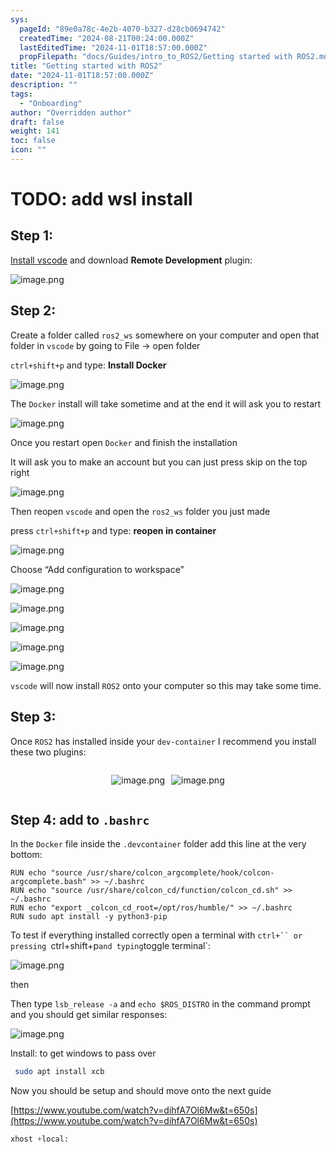 ```yaml
---
sys:
  pageId: "89e0a78c-4e2b-4070-b327-d28cb0694742"
  createdTime: "2024-08-21T00:24:00.000Z"
  lastEditedTime: "2024-11-01T18:57:00.000Z"
  propFilepath: "docs/Guides/intro_to_ROS2/Getting started with ROS2.md"
title: "Getting started with ROS2"
date: "2024-11-01T18:57:00.000Z"
description: ""
tags:
  - "Onboarding"
author: "Overridden author"
draft: false
weight: 141
toc: false
icon: ""
---
```


# TODO: add wsl install

## Step 1:

[Install vscode](https://code.visualstudio.com/download) and download **Remote Development** plugin:

![image.png](https://prod-files-secure.s3.us-west-2.amazonaws.com/d518164a-d88e-44d1-a4ee-3adb3bd8bce0/efb52993-1881-4a40-b95e-6f020334f022/image.png?X-Amz-Algorithm=AWS4-HMAC-SHA256&X-Amz-Content-Sha256=UNSIGNED-PAYLOAD&X-Amz-Credential=ASIAZI2LB4666HUAYMUV%2F20250317%2Fus-west-2%2Fs3%2Faws4_request&X-Amz-Date=20250317T070901Z&X-Amz-Expires=3600&X-Amz-Security-Token=IQoJb3JpZ2luX2VjEOf%2F%2F%2F%2F%2F%2F%2F%2F%2F%2FwEaCXVzLXdlc3QtMiJIMEYCIQC7YVUUrbxjCsqBVLz%2By2JPm5rIh3qUWyuJOkMQdRv0eAIhANdh8TC%2BiQ1tTa1WK5qPuzc4JumifPQdse6c%2BKlHNJXsKv8DCEAQABoMNjM3NDIzMTgzODA1IgzBAGnhjcE27lr7zpoq3APgUrck2W4DtapZyVazp6mz4oZIa3biu%2Bqef0miqOZtxF7dgcAXATZi8ya5foTPnp8ASJwT4j9kkaFQAOuQ6t1tDZFz7uCO%2Bh00dMRDOsOhYL2I8GPrUmnWU4XI9STrdRpApou92oIipsoJpj%2Fe0XJUEoA1fmRhyIEqlqZjjR2cb2HOrY5RRXAnqtPdKDWc9rH896jeryfcpwWBPMaeZcP6hK8pvUhS7dxrnmZ0SY8P%2BogRgmjMJcYkzgGVSqScVwFnd0qF%2BmpgEQZ%2FNyaOk2uJLkTs00VOuOs%2BMZs5mbujcuM0hl7FDLIKJYqDJlDR6GUik4B0srZdsjgj3h%2Bm51IL0gHtS3IX0wFSs5S6moXtWebjV0VLYKv0aGKchDMVN0hBA2ZvQVROYswhI%2FrLwkbPkDQUC5kWC0EjL3hHj42b0ArbhhpQ8CG9KDvnk2HMwSxhpFBxGwLGDp4iLISUyGfDBUsSiybFa20W7fyxy8Ky0CzENCQkSoGrtwm4GOAOVSeuwT%2BnmktCWD1TT2wlAfvc8Is1AAVobpyBdTmm4LYcWBNY%2BRLBt7NNM35eF%2BCI6euZl0%2BEdcD%2F6lrGviN4UfEr1YQ7K8qPmXh8E4g8DGCAjPL5U9DpyiW%2FCo3WhTCVkt%2B%2BBjqkAQPZmmeB0E9ZifO20Wx564gtGeYr1hRmYDO1aOS89V2kom2TslDaNYNUzgi6DgPDgwi8N70lq2e5NewxBI1zYM3z97eBkVzNXEsMPM8ufZmurQXNKyEnoc3WOADC3lo7S%2FVFk9QdIztcqns9cK7EfHJjGtzfVBdB8oBq6%2FEFYqhlhwV87i1XzJlEI2RY1veWyropYFPzurcLYtBicLXp4lseSCjn&X-Amz-Signature=7d3161a610740c4706b44507e00d6ef56bcf5aad4abed07dd262cf3c8173f7b8&X-Amz-SignedHeaders=host&x-id=GetObject)

## Step 2:

Create a folder called `ros2_ws` somewhere on your computer and open that folder in `vscode` by going to File → open folder 

`ctrl+shift+p` and type: **Install Docker**

![image.png](https://prod-files-secure.s3.us-west-2.amazonaws.com/d518164a-d88e-44d1-a4ee-3adb3bd8bce0/2269dc0e-1cd5-47ff-bceb-c04ad9b2eab0/image.png?X-Amz-Algorithm=AWS4-HMAC-SHA256&X-Amz-Content-Sha256=UNSIGNED-PAYLOAD&X-Amz-Credential=ASIAZI2LB4666HUAYMUV%2F20250317%2Fus-west-2%2Fs3%2Faws4_request&X-Amz-Date=20250317T070901Z&X-Amz-Expires=3600&X-Amz-Security-Token=IQoJb3JpZ2luX2VjEOf%2F%2F%2F%2F%2F%2F%2F%2F%2F%2FwEaCXVzLXdlc3QtMiJIMEYCIQC7YVUUrbxjCsqBVLz%2By2JPm5rIh3qUWyuJOkMQdRv0eAIhANdh8TC%2BiQ1tTa1WK5qPuzc4JumifPQdse6c%2BKlHNJXsKv8DCEAQABoMNjM3NDIzMTgzODA1IgzBAGnhjcE27lr7zpoq3APgUrck2W4DtapZyVazp6mz4oZIa3biu%2Bqef0miqOZtxF7dgcAXATZi8ya5foTPnp8ASJwT4j9kkaFQAOuQ6t1tDZFz7uCO%2Bh00dMRDOsOhYL2I8GPrUmnWU4XI9STrdRpApou92oIipsoJpj%2Fe0XJUEoA1fmRhyIEqlqZjjR2cb2HOrY5RRXAnqtPdKDWc9rH896jeryfcpwWBPMaeZcP6hK8pvUhS7dxrnmZ0SY8P%2BogRgmjMJcYkzgGVSqScVwFnd0qF%2BmpgEQZ%2FNyaOk2uJLkTs00VOuOs%2BMZs5mbujcuM0hl7FDLIKJYqDJlDR6GUik4B0srZdsjgj3h%2Bm51IL0gHtS3IX0wFSs5S6moXtWebjV0VLYKv0aGKchDMVN0hBA2ZvQVROYswhI%2FrLwkbPkDQUC5kWC0EjL3hHj42b0ArbhhpQ8CG9KDvnk2HMwSxhpFBxGwLGDp4iLISUyGfDBUsSiybFa20W7fyxy8Ky0CzENCQkSoGrtwm4GOAOVSeuwT%2BnmktCWD1TT2wlAfvc8Is1AAVobpyBdTmm4LYcWBNY%2BRLBt7NNM35eF%2BCI6euZl0%2BEdcD%2F6lrGviN4UfEr1YQ7K8qPmXh8E4g8DGCAjPL5U9DpyiW%2FCo3WhTCVkt%2B%2BBjqkAQPZmmeB0E9ZifO20Wx564gtGeYr1hRmYDO1aOS89V2kom2TslDaNYNUzgi6DgPDgwi8N70lq2e5NewxBI1zYM3z97eBkVzNXEsMPM8ufZmurQXNKyEnoc3WOADC3lo7S%2FVFk9QdIztcqns9cK7EfHJjGtzfVBdB8oBq6%2FEFYqhlhwV87i1XzJlEI2RY1veWyropYFPzurcLYtBicLXp4lseSCjn&X-Amz-Signature=a0327cd398b917bb568ddd923c9925ca35d11b18c05e94da4a26a6ca1a061e6d&X-Amz-SignedHeaders=host&x-id=GetObject)

The `Docker` install will take sometime and at the end it will ask you to restart

![image.png](https://prod-files-secure.s3.us-west-2.amazonaws.com/d518164a-d88e-44d1-a4ee-3adb3bd8bce0/ed233f78-be33-4b1f-b89c-9c346c0e961e/image.png?X-Amz-Algorithm=AWS4-HMAC-SHA256&X-Amz-Content-Sha256=UNSIGNED-PAYLOAD&X-Amz-Credential=ASIAZI2LB4666HUAYMUV%2F20250317%2Fus-west-2%2Fs3%2Faws4_request&X-Amz-Date=20250317T070901Z&X-Amz-Expires=3600&X-Amz-Security-Token=IQoJb3JpZ2luX2VjEOf%2F%2F%2F%2F%2F%2F%2F%2F%2F%2FwEaCXVzLXdlc3QtMiJIMEYCIQC7YVUUrbxjCsqBVLz%2By2JPm5rIh3qUWyuJOkMQdRv0eAIhANdh8TC%2BiQ1tTa1WK5qPuzc4JumifPQdse6c%2BKlHNJXsKv8DCEAQABoMNjM3NDIzMTgzODA1IgzBAGnhjcE27lr7zpoq3APgUrck2W4DtapZyVazp6mz4oZIa3biu%2Bqef0miqOZtxF7dgcAXATZi8ya5foTPnp8ASJwT4j9kkaFQAOuQ6t1tDZFz7uCO%2Bh00dMRDOsOhYL2I8GPrUmnWU4XI9STrdRpApou92oIipsoJpj%2Fe0XJUEoA1fmRhyIEqlqZjjR2cb2HOrY5RRXAnqtPdKDWc9rH896jeryfcpwWBPMaeZcP6hK8pvUhS7dxrnmZ0SY8P%2BogRgmjMJcYkzgGVSqScVwFnd0qF%2BmpgEQZ%2FNyaOk2uJLkTs00VOuOs%2BMZs5mbujcuM0hl7FDLIKJYqDJlDR6GUik4B0srZdsjgj3h%2Bm51IL0gHtS3IX0wFSs5S6moXtWebjV0VLYKv0aGKchDMVN0hBA2ZvQVROYswhI%2FrLwkbPkDQUC5kWC0EjL3hHj42b0ArbhhpQ8CG9KDvnk2HMwSxhpFBxGwLGDp4iLISUyGfDBUsSiybFa20W7fyxy8Ky0CzENCQkSoGrtwm4GOAOVSeuwT%2BnmktCWD1TT2wlAfvc8Is1AAVobpyBdTmm4LYcWBNY%2BRLBt7NNM35eF%2BCI6euZl0%2BEdcD%2F6lrGviN4UfEr1YQ7K8qPmXh8E4g8DGCAjPL5U9DpyiW%2FCo3WhTCVkt%2B%2BBjqkAQPZmmeB0E9ZifO20Wx564gtGeYr1hRmYDO1aOS89V2kom2TslDaNYNUzgi6DgPDgwi8N70lq2e5NewxBI1zYM3z97eBkVzNXEsMPM8ufZmurQXNKyEnoc3WOADC3lo7S%2FVFk9QdIztcqns9cK7EfHJjGtzfVBdB8oBq6%2FEFYqhlhwV87i1XzJlEI2RY1veWyropYFPzurcLYtBicLXp4lseSCjn&X-Amz-Signature=d96ff52cb5d1e67d66cb9db7aebd59999aaa4db33985c9deb573735c11fd563b&X-Amz-SignedHeaders=host&x-id=GetObject)

Once you restart open `Docker` and finish the installation

It will ask you to make an account but you can just press skip on the top right

![image.png](https://prod-files-secure.s3.us-west-2.amazonaws.com/d518164a-d88e-44d1-a4ee-3adb3bd8bce0/21010ad9-1659-4fd9-9f59-9932a09b2a3d/image.png?X-Amz-Algorithm=AWS4-HMAC-SHA256&X-Amz-Content-Sha256=UNSIGNED-PAYLOAD&X-Amz-Credential=ASIAZI2LB4666HUAYMUV%2F20250317%2Fus-west-2%2Fs3%2Faws4_request&X-Amz-Date=20250317T070901Z&X-Amz-Expires=3600&X-Amz-Security-Token=IQoJb3JpZ2luX2VjEOf%2F%2F%2F%2F%2F%2F%2F%2F%2F%2FwEaCXVzLXdlc3QtMiJIMEYCIQC7YVUUrbxjCsqBVLz%2By2JPm5rIh3qUWyuJOkMQdRv0eAIhANdh8TC%2BiQ1tTa1WK5qPuzc4JumifPQdse6c%2BKlHNJXsKv8DCEAQABoMNjM3NDIzMTgzODA1IgzBAGnhjcE27lr7zpoq3APgUrck2W4DtapZyVazp6mz4oZIa3biu%2Bqef0miqOZtxF7dgcAXATZi8ya5foTPnp8ASJwT4j9kkaFQAOuQ6t1tDZFz7uCO%2Bh00dMRDOsOhYL2I8GPrUmnWU4XI9STrdRpApou92oIipsoJpj%2Fe0XJUEoA1fmRhyIEqlqZjjR2cb2HOrY5RRXAnqtPdKDWc9rH896jeryfcpwWBPMaeZcP6hK8pvUhS7dxrnmZ0SY8P%2BogRgmjMJcYkzgGVSqScVwFnd0qF%2BmpgEQZ%2FNyaOk2uJLkTs00VOuOs%2BMZs5mbujcuM0hl7FDLIKJYqDJlDR6GUik4B0srZdsjgj3h%2Bm51IL0gHtS3IX0wFSs5S6moXtWebjV0VLYKv0aGKchDMVN0hBA2ZvQVROYswhI%2FrLwkbPkDQUC5kWC0EjL3hHj42b0ArbhhpQ8CG9KDvnk2HMwSxhpFBxGwLGDp4iLISUyGfDBUsSiybFa20W7fyxy8Ky0CzENCQkSoGrtwm4GOAOVSeuwT%2BnmktCWD1TT2wlAfvc8Is1AAVobpyBdTmm4LYcWBNY%2BRLBt7NNM35eF%2BCI6euZl0%2BEdcD%2F6lrGviN4UfEr1YQ7K8qPmXh8E4g8DGCAjPL5U9DpyiW%2FCo3WhTCVkt%2B%2BBjqkAQPZmmeB0E9ZifO20Wx564gtGeYr1hRmYDO1aOS89V2kom2TslDaNYNUzgi6DgPDgwi8N70lq2e5NewxBI1zYM3z97eBkVzNXEsMPM8ufZmurQXNKyEnoc3WOADC3lo7S%2FVFk9QdIztcqns9cK7EfHJjGtzfVBdB8oBq6%2FEFYqhlhwV87i1XzJlEI2RY1veWyropYFPzurcLYtBicLXp4lseSCjn&X-Amz-Signature=17ad57a343cfdcbb2e1dbf11ba39f88c7ecf9a878e09e4ae5146bbc16e2dd956&X-Amz-SignedHeaders=host&x-id=GetObject)

Then reopen `vscode` and open the `ros2_ws` folder you just made

press `ctrl+shift+p` and type: **reopen in container**

![image.png](https://prod-files-secure.s3.us-west-2.amazonaws.com/d518164a-d88e-44d1-a4ee-3adb3bd8bce0/4e93b8c2-41ad-488c-8095-c74205196118/image.png?X-Amz-Algorithm=AWS4-HMAC-SHA256&X-Amz-Content-Sha256=UNSIGNED-PAYLOAD&X-Amz-Credential=ASIAZI2LB4666HUAYMUV%2F20250317%2Fus-west-2%2Fs3%2Faws4_request&X-Amz-Date=20250317T070901Z&X-Amz-Expires=3600&X-Amz-Security-Token=IQoJb3JpZ2luX2VjEOf%2F%2F%2F%2F%2F%2F%2F%2F%2F%2FwEaCXVzLXdlc3QtMiJIMEYCIQC7YVUUrbxjCsqBVLz%2By2JPm5rIh3qUWyuJOkMQdRv0eAIhANdh8TC%2BiQ1tTa1WK5qPuzc4JumifPQdse6c%2BKlHNJXsKv8DCEAQABoMNjM3NDIzMTgzODA1IgzBAGnhjcE27lr7zpoq3APgUrck2W4DtapZyVazp6mz4oZIa3biu%2Bqef0miqOZtxF7dgcAXATZi8ya5foTPnp8ASJwT4j9kkaFQAOuQ6t1tDZFz7uCO%2Bh00dMRDOsOhYL2I8GPrUmnWU4XI9STrdRpApou92oIipsoJpj%2Fe0XJUEoA1fmRhyIEqlqZjjR2cb2HOrY5RRXAnqtPdKDWc9rH896jeryfcpwWBPMaeZcP6hK8pvUhS7dxrnmZ0SY8P%2BogRgmjMJcYkzgGVSqScVwFnd0qF%2BmpgEQZ%2FNyaOk2uJLkTs00VOuOs%2BMZs5mbujcuM0hl7FDLIKJYqDJlDR6GUik4B0srZdsjgj3h%2Bm51IL0gHtS3IX0wFSs5S6moXtWebjV0VLYKv0aGKchDMVN0hBA2ZvQVROYswhI%2FrLwkbPkDQUC5kWC0EjL3hHj42b0ArbhhpQ8CG9KDvnk2HMwSxhpFBxGwLGDp4iLISUyGfDBUsSiybFa20W7fyxy8Ky0CzENCQkSoGrtwm4GOAOVSeuwT%2BnmktCWD1TT2wlAfvc8Is1AAVobpyBdTmm4LYcWBNY%2BRLBt7NNM35eF%2BCI6euZl0%2BEdcD%2F6lrGviN4UfEr1YQ7K8qPmXh8E4g8DGCAjPL5U9DpyiW%2FCo3WhTCVkt%2B%2BBjqkAQPZmmeB0E9ZifO20Wx564gtGeYr1hRmYDO1aOS89V2kom2TslDaNYNUzgi6DgPDgwi8N70lq2e5NewxBI1zYM3z97eBkVzNXEsMPM8ufZmurQXNKyEnoc3WOADC3lo7S%2FVFk9QdIztcqns9cK7EfHJjGtzfVBdB8oBq6%2FEFYqhlhwV87i1XzJlEI2RY1veWyropYFPzurcLYtBicLXp4lseSCjn&X-Amz-Signature=5467a796a20914626fd9f5d18ebf6d24ed54b7e8ae358e1b3fdeff52b00dc450&X-Amz-SignedHeaders=host&x-id=GetObject)

Choose “Add configuration to workspace”

![image.png](https://prod-files-secure.s3.us-west-2.amazonaws.com/d518164a-d88e-44d1-a4ee-3adb3bd8bce0/9560b282-5060-4989-ba37-97e7b2c22476/image.png?X-Amz-Algorithm=AWS4-HMAC-SHA256&X-Amz-Content-Sha256=UNSIGNED-PAYLOAD&X-Amz-Credential=ASIAZI2LB4666HUAYMUV%2F20250317%2Fus-west-2%2Fs3%2Faws4_request&X-Amz-Date=20250317T070901Z&X-Amz-Expires=3600&X-Amz-Security-Token=IQoJb3JpZ2luX2VjEOf%2F%2F%2F%2F%2F%2F%2F%2F%2F%2FwEaCXVzLXdlc3QtMiJIMEYCIQC7YVUUrbxjCsqBVLz%2By2JPm5rIh3qUWyuJOkMQdRv0eAIhANdh8TC%2BiQ1tTa1WK5qPuzc4JumifPQdse6c%2BKlHNJXsKv8DCEAQABoMNjM3NDIzMTgzODA1IgzBAGnhjcE27lr7zpoq3APgUrck2W4DtapZyVazp6mz4oZIa3biu%2Bqef0miqOZtxF7dgcAXATZi8ya5foTPnp8ASJwT4j9kkaFQAOuQ6t1tDZFz7uCO%2Bh00dMRDOsOhYL2I8GPrUmnWU4XI9STrdRpApou92oIipsoJpj%2Fe0XJUEoA1fmRhyIEqlqZjjR2cb2HOrY5RRXAnqtPdKDWc9rH896jeryfcpwWBPMaeZcP6hK8pvUhS7dxrnmZ0SY8P%2BogRgmjMJcYkzgGVSqScVwFnd0qF%2BmpgEQZ%2FNyaOk2uJLkTs00VOuOs%2BMZs5mbujcuM0hl7FDLIKJYqDJlDR6GUik4B0srZdsjgj3h%2Bm51IL0gHtS3IX0wFSs5S6moXtWebjV0VLYKv0aGKchDMVN0hBA2ZvQVROYswhI%2FrLwkbPkDQUC5kWC0EjL3hHj42b0ArbhhpQ8CG9KDvnk2HMwSxhpFBxGwLGDp4iLISUyGfDBUsSiybFa20W7fyxy8Ky0CzENCQkSoGrtwm4GOAOVSeuwT%2BnmktCWD1TT2wlAfvc8Is1AAVobpyBdTmm4LYcWBNY%2BRLBt7NNM35eF%2BCI6euZl0%2BEdcD%2F6lrGviN4UfEr1YQ7K8qPmXh8E4g8DGCAjPL5U9DpyiW%2FCo3WhTCVkt%2B%2BBjqkAQPZmmeB0E9ZifO20Wx564gtGeYr1hRmYDO1aOS89V2kom2TslDaNYNUzgi6DgPDgwi8N70lq2e5NewxBI1zYM3z97eBkVzNXEsMPM8ufZmurQXNKyEnoc3WOADC3lo7S%2FVFk9QdIztcqns9cK7EfHJjGtzfVBdB8oBq6%2FEFYqhlhwV87i1XzJlEI2RY1veWyropYFPzurcLYtBicLXp4lseSCjn&X-Amz-Signature=f5d1b0869a6832d623e5483841076126ff5df6b07b867526f6962bec03df39d3&X-Amz-SignedHeaders=host&x-id=GetObject)

![image.png](https://prod-files-secure.s3.us-west-2.amazonaws.com/d518164a-d88e-44d1-a4ee-3adb3bd8bce0/2ee63f81-886b-48e8-a553-dc6e5eac99e4/image.png?X-Amz-Algorithm=AWS4-HMAC-SHA256&X-Amz-Content-Sha256=UNSIGNED-PAYLOAD&X-Amz-Credential=ASIAZI2LB4666HUAYMUV%2F20250317%2Fus-west-2%2Fs3%2Faws4_request&X-Amz-Date=20250317T070901Z&X-Amz-Expires=3600&X-Amz-Security-Token=IQoJb3JpZ2luX2VjEOf%2F%2F%2F%2F%2F%2F%2F%2F%2F%2FwEaCXVzLXdlc3QtMiJIMEYCIQC7YVUUrbxjCsqBVLz%2By2JPm5rIh3qUWyuJOkMQdRv0eAIhANdh8TC%2BiQ1tTa1WK5qPuzc4JumifPQdse6c%2BKlHNJXsKv8DCEAQABoMNjM3NDIzMTgzODA1IgzBAGnhjcE27lr7zpoq3APgUrck2W4DtapZyVazp6mz4oZIa3biu%2Bqef0miqOZtxF7dgcAXATZi8ya5foTPnp8ASJwT4j9kkaFQAOuQ6t1tDZFz7uCO%2Bh00dMRDOsOhYL2I8GPrUmnWU4XI9STrdRpApou92oIipsoJpj%2Fe0XJUEoA1fmRhyIEqlqZjjR2cb2HOrY5RRXAnqtPdKDWc9rH896jeryfcpwWBPMaeZcP6hK8pvUhS7dxrnmZ0SY8P%2BogRgmjMJcYkzgGVSqScVwFnd0qF%2BmpgEQZ%2FNyaOk2uJLkTs00VOuOs%2BMZs5mbujcuM0hl7FDLIKJYqDJlDR6GUik4B0srZdsjgj3h%2Bm51IL0gHtS3IX0wFSs5S6moXtWebjV0VLYKv0aGKchDMVN0hBA2ZvQVROYswhI%2FrLwkbPkDQUC5kWC0EjL3hHj42b0ArbhhpQ8CG9KDvnk2HMwSxhpFBxGwLGDp4iLISUyGfDBUsSiybFa20W7fyxy8Ky0CzENCQkSoGrtwm4GOAOVSeuwT%2BnmktCWD1TT2wlAfvc8Is1AAVobpyBdTmm4LYcWBNY%2BRLBt7NNM35eF%2BCI6euZl0%2BEdcD%2F6lrGviN4UfEr1YQ7K8qPmXh8E4g8DGCAjPL5U9DpyiW%2FCo3WhTCVkt%2B%2BBjqkAQPZmmeB0E9ZifO20Wx564gtGeYr1hRmYDO1aOS89V2kom2TslDaNYNUzgi6DgPDgwi8N70lq2e5NewxBI1zYM3z97eBkVzNXEsMPM8ufZmurQXNKyEnoc3WOADC3lo7S%2FVFk9QdIztcqns9cK7EfHJjGtzfVBdB8oBq6%2FEFYqhlhwV87i1XzJlEI2RY1veWyropYFPzurcLYtBicLXp4lseSCjn&X-Amz-Signature=19e517656d5f9b65a24282fdacbeac5544f1088c3fc5e6b82cc80b14b42890a1&X-Amz-SignedHeaders=host&x-id=GetObject)

![image.png](https://prod-files-secure.s3.us-west-2.amazonaws.com/d518164a-d88e-44d1-a4ee-3adb3bd8bce0/ae1580b2-b048-407e-aed9-b584224a7a04/image.png?X-Amz-Algorithm=AWS4-HMAC-SHA256&X-Amz-Content-Sha256=UNSIGNED-PAYLOAD&X-Amz-Credential=ASIAZI2LB4666HUAYMUV%2F20250317%2Fus-west-2%2Fs3%2Faws4_request&X-Amz-Date=20250317T070901Z&X-Amz-Expires=3600&X-Amz-Security-Token=IQoJb3JpZ2luX2VjEOf%2F%2F%2F%2F%2F%2F%2F%2F%2F%2FwEaCXVzLXdlc3QtMiJIMEYCIQC7YVUUrbxjCsqBVLz%2By2JPm5rIh3qUWyuJOkMQdRv0eAIhANdh8TC%2BiQ1tTa1WK5qPuzc4JumifPQdse6c%2BKlHNJXsKv8DCEAQABoMNjM3NDIzMTgzODA1IgzBAGnhjcE27lr7zpoq3APgUrck2W4DtapZyVazp6mz4oZIa3biu%2Bqef0miqOZtxF7dgcAXATZi8ya5foTPnp8ASJwT4j9kkaFQAOuQ6t1tDZFz7uCO%2Bh00dMRDOsOhYL2I8GPrUmnWU4XI9STrdRpApou92oIipsoJpj%2Fe0XJUEoA1fmRhyIEqlqZjjR2cb2HOrY5RRXAnqtPdKDWc9rH896jeryfcpwWBPMaeZcP6hK8pvUhS7dxrnmZ0SY8P%2BogRgmjMJcYkzgGVSqScVwFnd0qF%2BmpgEQZ%2FNyaOk2uJLkTs00VOuOs%2BMZs5mbujcuM0hl7FDLIKJYqDJlDR6GUik4B0srZdsjgj3h%2Bm51IL0gHtS3IX0wFSs5S6moXtWebjV0VLYKv0aGKchDMVN0hBA2ZvQVROYswhI%2FrLwkbPkDQUC5kWC0EjL3hHj42b0ArbhhpQ8CG9KDvnk2HMwSxhpFBxGwLGDp4iLISUyGfDBUsSiybFa20W7fyxy8Ky0CzENCQkSoGrtwm4GOAOVSeuwT%2BnmktCWD1TT2wlAfvc8Is1AAVobpyBdTmm4LYcWBNY%2BRLBt7NNM35eF%2BCI6euZl0%2BEdcD%2F6lrGviN4UfEr1YQ7K8qPmXh8E4g8DGCAjPL5U9DpyiW%2FCo3WhTCVkt%2B%2BBjqkAQPZmmeB0E9ZifO20Wx564gtGeYr1hRmYDO1aOS89V2kom2TslDaNYNUzgi6DgPDgwi8N70lq2e5NewxBI1zYM3z97eBkVzNXEsMPM8ufZmurQXNKyEnoc3WOADC3lo7S%2FVFk9QdIztcqns9cK7EfHJjGtzfVBdB8oBq6%2FEFYqhlhwV87i1XzJlEI2RY1veWyropYFPzurcLYtBicLXp4lseSCjn&X-Amz-Signature=1f05e230ecee88871dc8cd61b59cfd42f8f53ebcfe1cdcacaac29c559271da3f&X-Amz-SignedHeaders=host&x-id=GetObject)

![image.png](https://prod-files-secure.s3.us-west-2.amazonaws.com/d518164a-d88e-44d1-a4ee-3adb3bd8bce0/53255b28-f75e-430f-b9e3-c0ac8577e42b/image.png?X-Amz-Algorithm=AWS4-HMAC-SHA256&X-Amz-Content-Sha256=UNSIGNED-PAYLOAD&X-Amz-Credential=ASIAZI2LB4666HUAYMUV%2F20250317%2Fus-west-2%2Fs3%2Faws4_request&X-Amz-Date=20250317T070901Z&X-Amz-Expires=3600&X-Amz-Security-Token=IQoJb3JpZ2luX2VjEOf%2F%2F%2F%2F%2F%2F%2F%2F%2F%2FwEaCXVzLXdlc3QtMiJIMEYCIQC7YVUUrbxjCsqBVLz%2By2JPm5rIh3qUWyuJOkMQdRv0eAIhANdh8TC%2BiQ1tTa1WK5qPuzc4JumifPQdse6c%2BKlHNJXsKv8DCEAQABoMNjM3NDIzMTgzODA1IgzBAGnhjcE27lr7zpoq3APgUrck2W4DtapZyVazp6mz4oZIa3biu%2Bqef0miqOZtxF7dgcAXATZi8ya5foTPnp8ASJwT4j9kkaFQAOuQ6t1tDZFz7uCO%2Bh00dMRDOsOhYL2I8GPrUmnWU4XI9STrdRpApou92oIipsoJpj%2Fe0XJUEoA1fmRhyIEqlqZjjR2cb2HOrY5RRXAnqtPdKDWc9rH896jeryfcpwWBPMaeZcP6hK8pvUhS7dxrnmZ0SY8P%2BogRgmjMJcYkzgGVSqScVwFnd0qF%2BmpgEQZ%2FNyaOk2uJLkTs00VOuOs%2BMZs5mbujcuM0hl7FDLIKJYqDJlDR6GUik4B0srZdsjgj3h%2Bm51IL0gHtS3IX0wFSs5S6moXtWebjV0VLYKv0aGKchDMVN0hBA2ZvQVROYswhI%2FrLwkbPkDQUC5kWC0EjL3hHj42b0ArbhhpQ8CG9KDvnk2HMwSxhpFBxGwLGDp4iLISUyGfDBUsSiybFa20W7fyxy8Ky0CzENCQkSoGrtwm4GOAOVSeuwT%2BnmktCWD1TT2wlAfvc8Is1AAVobpyBdTmm4LYcWBNY%2BRLBt7NNM35eF%2BCI6euZl0%2BEdcD%2F6lrGviN4UfEr1YQ7K8qPmXh8E4g8DGCAjPL5U9DpyiW%2FCo3WhTCVkt%2B%2BBjqkAQPZmmeB0E9ZifO20Wx564gtGeYr1hRmYDO1aOS89V2kom2TslDaNYNUzgi6DgPDgwi8N70lq2e5NewxBI1zYM3z97eBkVzNXEsMPM8ufZmurQXNKyEnoc3WOADC3lo7S%2FVFk9QdIztcqns9cK7EfHJjGtzfVBdB8oBq6%2FEFYqhlhwV87i1XzJlEI2RY1veWyropYFPzurcLYtBicLXp4lseSCjn&X-Amz-Signature=8509b1bccc2ef1cc64352a207f38dc8a199c0fd949385d24000991491a6fc010&X-Amz-SignedHeaders=host&x-id=GetObject)

![image.png](https://prod-files-secure.s3.us-west-2.amazonaws.com/d518164a-d88e-44d1-a4ee-3adb3bd8bce0/7c562767-5af9-4ffb-97d1-327bcdf4ee00/image.png?X-Amz-Algorithm=AWS4-HMAC-SHA256&X-Amz-Content-Sha256=UNSIGNED-PAYLOAD&X-Amz-Credential=ASIAZI2LB4666HUAYMUV%2F20250317%2Fus-west-2%2Fs3%2Faws4_request&X-Amz-Date=20250317T070901Z&X-Amz-Expires=3600&X-Amz-Security-Token=IQoJb3JpZ2luX2VjEOf%2F%2F%2F%2F%2F%2F%2F%2F%2F%2FwEaCXVzLXdlc3QtMiJIMEYCIQC7YVUUrbxjCsqBVLz%2By2JPm5rIh3qUWyuJOkMQdRv0eAIhANdh8TC%2BiQ1tTa1WK5qPuzc4JumifPQdse6c%2BKlHNJXsKv8DCEAQABoMNjM3NDIzMTgzODA1IgzBAGnhjcE27lr7zpoq3APgUrck2W4DtapZyVazp6mz4oZIa3biu%2Bqef0miqOZtxF7dgcAXATZi8ya5foTPnp8ASJwT4j9kkaFQAOuQ6t1tDZFz7uCO%2Bh00dMRDOsOhYL2I8GPrUmnWU4XI9STrdRpApou92oIipsoJpj%2Fe0XJUEoA1fmRhyIEqlqZjjR2cb2HOrY5RRXAnqtPdKDWc9rH896jeryfcpwWBPMaeZcP6hK8pvUhS7dxrnmZ0SY8P%2BogRgmjMJcYkzgGVSqScVwFnd0qF%2BmpgEQZ%2FNyaOk2uJLkTs00VOuOs%2BMZs5mbujcuM0hl7FDLIKJYqDJlDR6GUik4B0srZdsjgj3h%2Bm51IL0gHtS3IX0wFSs5S6moXtWebjV0VLYKv0aGKchDMVN0hBA2ZvQVROYswhI%2FrLwkbPkDQUC5kWC0EjL3hHj42b0ArbhhpQ8CG9KDvnk2HMwSxhpFBxGwLGDp4iLISUyGfDBUsSiybFa20W7fyxy8Ky0CzENCQkSoGrtwm4GOAOVSeuwT%2BnmktCWD1TT2wlAfvc8Is1AAVobpyBdTmm4LYcWBNY%2BRLBt7NNM35eF%2BCI6euZl0%2BEdcD%2F6lrGviN4UfEr1YQ7K8qPmXh8E4g8DGCAjPL5U9DpyiW%2FCo3WhTCVkt%2B%2BBjqkAQPZmmeB0E9ZifO20Wx564gtGeYr1hRmYDO1aOS89V2kom2TslDaNYNUzgi6DgPDgwi8N70lq2e5NewxBI1zYM3z97eBkVzNXEsMPM8ufZmurQXNKyEnoc3WOADC3lo7S%2FVFk9QdIztcqns9cK7EfHJjGtzfVBdB8oBq6%2FEFYqhlhwV87i1XzJlEI2RY1veWyropYFPzurcLYtBicLXp4lseSCjn&X-Amz-Signature=c755f97542cf86c3e26007d1ea4ab7dddd1e13531c4893879e5f858dee81d4bf&X-Amz-SignedHeaders=host&x-id=GetObject)

`vscode` will now install `ROS2` onto your computer so this may take some time.

## Step 3:

Once `ROS2` has installed inside your `dev-container` I recommend you install these two plugins:

<div style="display: flex;flex-direction: row; column-gap:10px; max-width: 630px;justify-content: center;">
<div>

![image.png](https://prod-files-secure.s3.us-west-2.amazonaws.com/d518164a-d88e-44d1-a4ee-3adb3bd8bce0/3fc3d550-5a54-4ba1-ba6b-faa01cdb7369/image.png?X-Amz-Algorithm=AWS4-HMAC-SHA256&X-Amz-Content-Sha256=UNSIGNED-PAYLOAD&X-Amz-Credential=ASIAZI2LB466TJB3ICW6%2F20250317%2Fus-west-2%2Fs3%2Faws4_request&X-Amz-Date=20250317T070905Z&X-Amz-Expires=3600&X-Amz-Security-Token=IQoJb3JpZ2luX2VjEOf%2F%2F%2F%2F%2F%2F%2F%2F%2F%2FwEaCXVzLXdlc3QtMiJHMEUCIFkHwfB7PYRVBjgz91fs2SU078EF%2F5YOuk%2F21fqi2a1XAiEA66h2nxP9xHCDKpH2TUd66v8TLnG1LCTznhDCtkSMpJMq%2FwMIQBAAGgw2Mzc0MjMxODM4MDUiDHwdRvWQMdOhWHL65SrcA%2BFqToKc9cF3vFTWmjcuvPVJovJO4pdn10BAIfIPWYuRZeNTABETK2Bu1JAexs4%2BQo0n%2Fvd8YlL04Bv93k5AGYvq1QvbgdjTd9wBhSQBV7vPzMr88fgRQMBTGX7nf1E2%2F9W1vrz6hnoJZMAndYEwzt52YOR9aLtcqkPfchqxZDNUZ4d1sRgndA%2B8MKxQZp1BqBl23TVpcn4exKl4TfsjQ92NP%2FU7i9EUtpe3nQuP0xLgazj2lW4MjmQ5KIpcxtWDbxSKru%2FqaezuxiTrN0IAyDvqD6PGHxyIlV0v9Dyn3ojvwqxbTxDCz4QIb8e34Hs43%2FQ3TGSFZVPE9zvZizO52qpc9p7mTJruBvGRaOu1lFCSj1nPPCpZArTofiANZCT9W3X8BFwG4WucTGSkiJckPM%2BFa7nvVcojSTz%2FLi6rkUWhO98GndYzoHuKO%2BbXjEqjpMeTiptHrDgr7UOXusqDtw5Zea8TNVKb0watZMBZqtJ6frcipohCTsGYTmJ7hV1%2B%2FyXUtpwJkCy6cMeo6aV3WB8MthjFL9f6tCQohehJ%2BHEDhrdzlFQRP5IVBBBXygWo59QxuN9uXfLbOOlusBIOplyzS19vGY%2FhLFAaxyKVjL4xv43lH%2Fl2GLehFNPBMJiS374GOqUBqZI48Noaa58eO5ygfz8BqG724%2FnVk5g8adopzt5AeyxrWLa%2ByOsVqm5BA4PgI6DKfDTjP7f1GAkyEVEkjTBhX8hssqIWKboKUxvAsOAJNoeTxUPcbgewBb%2Buio0SmiNiQUhqkxT%2FK2zZCKcN0NQ%2F9HgokUmPJPqJJyJmYGoJHzBfOVJrdpzFURhdqCJ0788wLsZLAvf83t0UYaomkRjrolUtPcl6&X-Amz-Signature=49682ff7a2122a710f41edb4d01e494aad1f1a615b83a791d75f723817703bb3&X-Amz-SignedHeaders=host&x-id=GetObject)

</div>
<div>

![image.png](https://prod-files-secure.s3.us-west-2.amazonaws.com/d518164a-d88e-44d1-a4ee-3adb3bd8bce0/d994cc66-13c2-4093-a5a3-f84cf4601a82/image.png?X-Amz-Algorithm=AWS4-HMAC-SHA256&X-Amz-Content-Sha256=UNSIGNED-PAYLOAD&X-Amz-Credential=ASIAZI2LB4665IU4QSK3%2F20250317%2Fus-west-2%2Fs3%2Faws4_request&X-Amz-Date=20250317T070906Z&X-Amz-Expires=3600&X-Amz-Security-Token=IQoJb3JpZ2luX2VjEOf%2F%2F%2F%2F%2F%2F%2F%2F%2F%2FwEaCXVzLXdlc3QtMiJHMEUCIQC1Dhoze0wXBemXLj6uUGsacM3IBe7%2F75cwj47UMxbuEwIgKopPEZhmCg4JKOV4I%2FP8cDx05pTQHg43ssnSi14WfOkq%2FwMIQBAAGgw2Mzc0MjMxODM4MDUiDAtgEcgdCRl3JswPJCrcA0tDQqLTMGniBUFcIz1gYENN5QG9L4YUNHpCCwlciulxZIjzmUHHNPa41%2Bs4N7vANeDtkjkZQvqGCYdcjnxgQzPqAgY%2F1AYX1JPblCSbx%2BvLU%2FCILVeClqNjUDzmy16mau8garc7Ryc2%2FQU7F8JLYaoGCIWWcIOkegzHmzY%2FS16ohKWm7P8TE8aQthBo2%2FO2%2F1T7z2xSaZ%2FEVe9XLJUzXuVUUYeCU07RgYXPSFv%2FT5KsD3l8E8IhTg%2FAnPnbEn0%2BCTMeDZ184q8RZXJ0BrxivQ82TykgPaaa7VR5NfdSkiqqWNCFwvCrctGRXgYipBuM6y444S2YgPb18JjyLq9WZnWOxUaMfJVwCMWc3RmCTvlzwOdAouqAPUj1xG9QxMkAzFTr5IipKVRzMSp%2B8Pq%2FLsay%2F9dqh19PGK02KA1QDExoF%2Fc%2BAkKTs5Uco5NNYCBoBzMdQWFKJJAjKk4UwPIMwLXmO0F2ZnacGwI1GEX0DO6cEmM1ayWsesqSCCddn0R5v8GocoQx9LC9ER%2Bj66CCrK5G9L2Jsmxfb%2FtkpMPlFV51S5vctTUNxKUFUTlJPPUaTNBRjGoIF1yh9n%2FlHcV9W14arCxqOxFql%2FMaL5ut42TBJ0ZFptA5WxD9xDgYMJmT374GOqUBSlmLt2pNQQHlrs7DFJUePvGqnivMJJ0%2FtBuxZFRIK%2BSlDE7inUk0WL6lfeFMNYxOIAzF%2Fh2rzEbCHEzC4DM9DMv9TY6twxA2AZsJX5bfo40XXlyEHFwX1QIk7uTS1djKVYaNcUlO2JAM2QdBqs%2BO1Mj%2Bqfm0gsrcaq%2Fbn5UIH7kAHTmMClPW4jCmt8ShtuaRTxXxMKRRovkGgBRwSI75dXbaKB5k&X-Amz-Signature=9eb4eb8f51a721a2831ab31cfee9eaf63347768b44757cb46deb8f4f04647716&X-Amz-SignedHeaders=host&x-id=GetObject)

</div>
</div>

## Step 4: add to `.bashrc`

In the `Docker` file inside the `.devcontainer` folder add this line at the very bottom: 

```docker
RUN echo "source /usr/share/colcon_argcomplete/hook/colcon-argcomplete.bash" >> ~/.bashrc
RUN echo "source /usr/share/colcon_cd/function/colcon_cd.sh" >> ~/.bashrc
RUN echo "export _colcon_cd_root=/opt/ros/humble/" >> ~/.bashrc
RUN sudo apt install -y python3-pip 
```

To test if everything installed correctly open a terminal with `ctrl+`` or pressing `ctrl+shift+p` and typing `toggle terminal`:

![image.png](https://prod-files-secure.s3.us-west-2.amazonaws.com/d518164a-d88e-44d1-a4ee-3adb3bd8bce0/6a4943d8-b04e-4c02-9a58-775f3384d1a5/image.png?X-Amz-Algorithm=AWS4-HMAC-SHA256&X-Amz-Content-Sha256=UNSIGNED-PAYLOAD&X-Amz-Credential=ASIAZI2LB4666HUAYMUV%2F20250317%2Fus-west-2%2Fs3%2Faws4_request&X-Amz-Date=20250317T070901Z&X-Amz-Expires=3600&X-Amz-Security-Token=IQoJb3JpZ2luX2VjEOf%2F%2F%2F%2F%2F%2F%2F%2F%2F%2FwEaCXVzLXdlc3QtMiJIMEYCIQC7YVUUrbxjCsqBVLz%2By2JPm5rIh3qUWyuJOkMQdRv0eAIhANdh8TC%2BiQ1tTa1WK5qPuzc4JumifPQdse6c%2BKlHNJXsKv8DCEAQABoMNjM3NDIzMTgzODA1IgzBAGnhjcE27lr7zpoq3APgUrck2W4DtapZyVazp6mz4oZIa3biu%2Bqef0miqOZtxF7dgcAXATZi8ya5foTPnp8ASJwT4j9kkaFQAOuQ6t1tDZFz7uCO%2Bh00dMRDOsOhYL2I8GPrUmnWU4XI9STrdRpApou92oIipsoJpj%2Fe0XJUEoA1fmRhyIEqlqZjjR2cb2HOrY5RRXAnqtPdKDWc9rH896jeryfcpwWBPMaeZcP6hK8pvUhS7dxrnmZ0SY8P%2BogRgmjMJcYkzgGVSqScVwFnd0qF%2BmpgEQZ%2FNyaOk2uJLkTs00VOuOs%2BMZs5mbujcuM0hl7FDLIKJYqDJlDR6GUik4B0srZdsjgj3h%2Bm51IL0gHtS3IX0wFSs5S6moXtWebjV0VLYKv0aGKchDMVN0hBA2ZvQVROYswhI%2FrLwkbPkDQUC5kWC0EjL3hHj42b0ArbhhpQ8CG9KDvnk2HMwSxhpFBxGwLGDp4iLISUyGfDBUsSiybFa20W7fyxy8Ky0CzENCQkSoGrtwm4GOAOVSeuwT%2BnmktCWD1TT2wlAfvc8Is1AAVobpyBdTmm4LYcWBNY%2BRLBt7NNM35eF%2BCI6euZl0%2BEdcD%2F6lrGviN4UfEr1YQ7K8qPmXh8E4g8DGCAjPL5U9DpyiW%2FCo3WhTCVkt%2B%2BBjqkAQPZmmeB0E9ZifO20Wx564gtGeYr1hRmYDO1aOS89V2kom2TslDaNYNUzgi6DgPDgwi8N70lq2e5NewxBI1zYM3z97eBkVzNXEsMPM8ufZmurQXNKyEnoc3WOADC3lo7S%2FVFk9QdIztcqns9cK7EfHJjGtzfVBdB8oBq6%2FEFYqhlhwV87i1XzJlEI2RY1veWyropYFPzurcLYtBicLXp4lseSCjn&X-Amz-Signature=b8dbb95720efb7d3b26de82664bd7667abe5e9f37d89249452a12f923205454f&X-Amz-SignedHeaders=host&x-id=GetObject)

then 

Then type `lsb_release -a` and `echo $ROS_DISTRO` in the command prompt and you should get similar responses:

![image.png](https://prod-files-secure.s3.us-west-2.amazonaws.com/d518164a-d88e-44d1-a4ee-3adb3bd8bce0/3e635dec-a805-4e85-8b9e-d000e5b71a4e/image.png?X-Amz-Algorithm=AWS4-HMAC-SHA256&X-Amz-Content-Sha256=UNSIGNED-PAYLOAD&X-Amz-Credential=ASIAZI2LB4666HUAYMUV%2F20250317%2Fus-west-2%2Fs3%2Faws4_request&X-Amz-Date=20250317T070901Z&X-Amz-Expires=3600&X-Amz-Security-Token=IQoJb3JpZ2luX2VjEOf%2F%2F%2F%2F%2F%2F%2F%2F%2F%2FwEaCXVzLXdlc3QtMiJIMEYCIQC7YVUUrbxjCsqBVLz%2By2JPm5rIh3qUWyuJOkMQdRv0eAIhANdh8TC%2BiQ1tTa1WK5qPuzc4JumifPQdse6c%2BKlHNJXsKv8DCEAQABoMNjM3NDIzMTgzODA1IgzBAGnhjcE27lr7zpoq3APgUrck2W4DtapZyVazp6mz4oZIa3biu%2Bqef0miqOZtxF7dgcAXATZi8ya5foTPnp8ASJwT4j9kkaFQAOuQ6t1tDZFz7uCO%2Bh00dMRDOsOhYL2I8GPrUmnWU4XI9STrdRpApou92oIipsoJpj%2Fe0XJUEoA1fmRhyIEqlqZjjR2cb2HOrY5RRXAnqtPdKDWc9rH896jeryfcpwWBPMaeZcP6hK8pvUhS7dxrnmZ0SY8P%2BogRgmjMJcYkzgGVSqScVwFnd0qF%2BmpgEQZ%2FNyaOk2uJLkTs00VOuOs%2BMZs5mbujcuM0hl7FDLIKJYqDJlDR6GUik4B0srZdsjgj3h%2Bm51IL0gHtS3IX0wFSs5S6moXtWebjV0VLYKv0aGKchDMVN0hBA2ZvQVROYswhI%2FrLwkbPkDQUC5kWC0EjL3hHj42b0ArbhhpQ8CG9KDvnk2HMwSxhpFBxGwLGDp4iLISUyGfDBUsSiybFa20W7fyxy8Ky0CzENCQkSoGrtwm4GOAOVSeuwT%2BnmktCWD1TT2wlAfvc8Is1AAVobpyBdTmm4LYcWBNY%2BRLBt7NNM35eF%2BCI6euZl0%2BEdcD%2F6lrGviN4UfEr1YQ7K8qPmXh8E4g8DGCAjPL5U9DpyiW%2FCo3WhTCVkt%2B%2BBjqkAQPZmmeB0E9ZifO20Wx564gtGeYr1hRmYDO1aOS89V2kom2TslDaNYNUzgi6DgPDgwi8N70lq2e5NewxBI1zYM3z97eBkVzNXEsMPM8ufZmurQXNKyEnoc3WOADC3lo7S%2FVFk9QdIztcqns9cK7EfHJjGtzfVBdB8oBq6%2FEFYqhlhwV87i1XzJlEI2RY1veWyropYFPzurcLYtBicLXp4lseSCjn&X-Amz-Signature=f84a72dd6f7cb98ef7e8b926df9aeee942b3c448059f2350ddb97dd10b69716f&X-Amz-SignedHeaders=host&x-id=GetObject)

Install:  to get windows to pass over

```bash
 sudo apt install xcb
```

Now you should be setup and should move onto the next guide 

[https://www.youtube.com/watch?v=dihfA7Ol6Mw&t=650s](https://www.youtube.com/watch?v=dihfA7Ol6Mw&t=650s)

```python
xhost +local:
```
